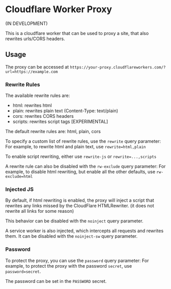 # Cloudflare Worker Proxy

(IN DEVELOPMENT)

This is a cloudflare worker that can be used to proxy a site, that also rewrites urls/CORS headers.

## Usage

The proxy can be accessed at `https://your-proxy.cloudflareworkers.com/?url=https://example.com`

### Rewrite Rules

The available rewrite rules are:
- html: rewrites html
- plain: rewrites plain text (Content-Type: text/plain)
- cors: rewrites CORS headers
- scripts: rewrites script tags [EXPERIMENTAL]

The default rewrite rules are:
html, plain, cors

To specify a custom list of rewrite rules, use the `rewrite` query parameter:
For example, to rewrite html and plain text, use `rewrite=html,plain`

To enable script rewriting, either use `rewrite-js` or `rewrite=...,scripts`

A rewrite rule can also be disabled with the `rw-exclude` query parameter:
For example, to disable html rewriting, but enable all the other defaults, use `rw-exclude=html`

### Injected JS
By default, if html rewriting is enabled, the proxy will inject a script that rewrites any links missed by the CloudFlare HTMLRewriter. (it does not rewrite all links for some reason)

This behavior can be disabled with the `noinject` query parameter.

A service worker is also injected, which intercepts all requests and rewrites them.
It can be disabled with the `noinject-sw` query parameter.

### Password

To protect the proxy, you can use the `password` query parameter:
For example, to protect the proxy with the password `secret`, use `password=secret`.

The password can be set in the `PASSWORD` secret.

